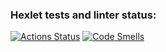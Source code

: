 ### Hexlet tests and linter status:
[![Actions Status](https://github.com/Dimon7091/java-project-78/actions/workflows/hexlet-check.yml/badge.svg)](https://github.com/Dimon7091/java-project-78/actions)
[![Code Smells](https://sonarcloud.io/api/project_badges/measure?project=Dimon7091_java-project-78&metric=code_smells)](https://sonarcloud.io/summary/new_code?id=Dimon7091_java-project-78)

